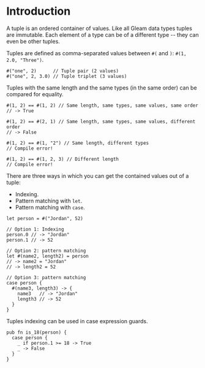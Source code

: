 # Introduction

A tuple is an ordered container of values. Like all Gleam data types tuples are immutable.
Each element of a type can be of a different type -- they can even be other tuples.

Tuples are defined as comma-separated values between `#(` and `)`: `#(1, 2.0, "Three")`.

```gleam
#("one", 2)      // Tuple pair (2 values)
#("one", 2, 3.0) // Tuple triplet (3 values)
```

Tuples with the same length and the same types (in the same order) can be compared for equality.

```gleam
#(1, 2) == #(1, 2) // Same length, same types, same values, same order
// -> True

#(1, 2) == #(2, 1) // Same length, same types, same values, different order
// -> False

#(1, 2) == #(1, "2") // Same length, different types
// Compile error!

#(1, 2) == #(1, 2, 3) // Different length
// Compile error!
```

There are three ways in which you can get the contained values out of a tuple:

- Indexing.
- Pattern matching with `let`.
- Pattern matching with `case`.

```gleam
let person = #("Jordan", 52)

// Option 1: Indexing
person.0 // -> "Jordan"
person.1 // -> 52

// Option 2: pattern matching
let #(name2, length2) = person
// -> name2 = "Jordan"
// -> length2 = 52

// Option 3: pattern matching
case person {
  #(name3, length3) -> {
    name3   // -> "Jordan"
    length3 // -> 52
  }
}
```

Tuples indexing can be used in case expression guards.

```gleam
pub fn is_18(person) {
  case person {
    _ if person.1 >= 18 -> True
    _ -> False
  }
}
```
